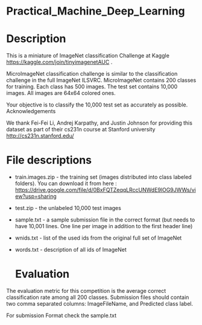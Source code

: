 # Practical_Machine_Deep_Learning

   # Description #

This is a miniature of ImageNet classification Challenge at Kaggle https://kaggle.com/join/tinyimagenetAUC .

MicroImageNet classification challenge is similar to the classification challenge in the full ImageNet ILSVRC. MicroImageNet contains 200 classes for training. Each class has 500 images. The test set contains 10,000 images. All images are 64x64 colored ones.

Your objective is to classify the 10,000 test set as accurately as possible.
Acknowledgements

We thank Fei-Fei Li, Andrej Karpathy, and Justin Johnson for providing this dataset as part of their cs231n course at Stanford university http://cs231n.stanford.edu/

   # File descriptions #

 * train.images.zip - the training set (images distributed into class labeled folders). You can download it from here : https://drive.google.com/file/d/0BxFQTZeqqLRccUNWdE9lOG9JWWs/view?usp=sharing 
 * test.zip - the unlabeled 10,000 test images
 * sample.txt - a sample submission file in the correct format (but needs to have 10,001 lines. One line per image in addition to the first header line)
 * wnids.txt - list of the used ids from the original full set of ImageNet
 * words.txt - description of all ids of ImageNet




   # Evaluation #

  The evaluation metric for this competition is the average correct classification rate among all 200 classes. Submission files should contain two comma separated columns: ImageFileName, and Predicted class label.

  For submission Format check the sample.txt
